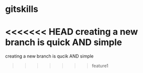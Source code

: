 # gitskills
<<<<<<< HEAD
creating a new branch is quick AND simple
=======
creating a new branch is qucik AND simple
>>>>>>> feature1
